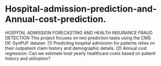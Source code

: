 # Hospital-admission-prediction-and-Annual-cost-prediction.
HOSPITAL ADMISSION FORECASTING AND HEALTH INSURANCE FRAUD DETECTION
This project focuses on two prediction tasks using the CMS DE-SynPUF dataset. 
(1) Predicting hospital admission for patients relies on their outpatient claim history and demographic details. 
(2) Annual cost regression: Can we estimate total yearly healthcare costs based on patient history and utilization?
